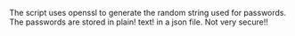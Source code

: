 The script uses openssl to generate the random string used for passwords. The passwords are stored in plain! text! in a json file. Not very secure!!
